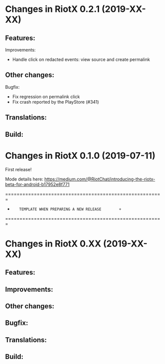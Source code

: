 Changes in RiotX 0.2.1 (2019-XX-XX)
===================================================

Features:
 -

Improvements:
 - Handle click on redacted events: view source and create permalink

Other changes:
 -

Bugfix:
 - Fix regression on permalink click
 - Fix crash reported by the PlayStore (#341)

Translations:
 -

Build:
 -



Changes in RiotX 0.1.0 (2019-07-11)
===================================================

First release!

Mode details here: https://medium.com/@RiotChat/introducing-the-riotx-beta-for-android-b17952e8f771


=======================================================
+        TEMPLATE WHEN PREPARING A NEW RELEASE        +
=======================================================


Changes in RiotX 0.XX (2019-XX-XX)
===================================================

Features:
 -

Improvements:
 -

Other changes:
 -

Bugfix:
 -

Translations:
 -

Build:
 -

